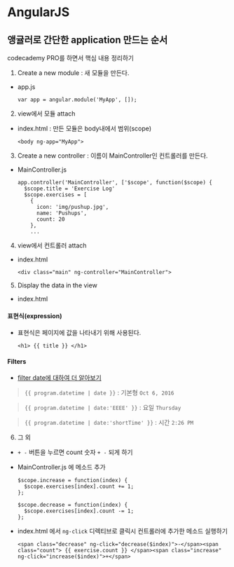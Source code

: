 # AngularJS

## 앵귤러로 간단한 application 만드는 순서 
codecademy PRO를 하면서 핵심 내용 정리하기 

1. Create a new module : 새 모듈을 만든다. 

- app.js

	```
	var app = angular.module('MyApp', []);
	```

2. view에서 모듈 attach

- index.html : 만든 모듈은 body내에서 범위(scope)

	```
	<body ng-app="MyApp">
	```

3. Create a new controller : 이름이 MainController인 컨트롤러를 만든다.

- MainController.js 

	```
	app.controller('MainController', ['$scope', function($scope) {
	  $scope.title = 'Exercise Log'
	  $scope.exercises = [
	    {
	      icon: 'img/pushup.jpg',
	      name: 'Pushups',
	      count: 20
	    },
	    ...
	```

4. view에서 컨트롤러 attach

- index.html

	```
	<div class="main" ng-controller="MainController">
	```

5. Display the data in the view

- index.html 

#### 표현식(expression)
- 표현식은 페이지에 값을 나타내기 위해 사용된다.

	```
	<h1> {{ title }} </h1> 
	```

#### Filters
- [filter date에 대하여 더 알아보기](http://www.ng-newsletter.com/posts/beginner2expert-config.html)

> `{{ program.datetime | date }}` : 기본형 `Oct 6, 2016`

> `{{ program.datetime | date:'EEEE' }}` : 요일 `Thursday`

> `{{ program.datetime | date:'shortTime' }}` : 시간 `2:26 PM`


6. 그 외  

- `+ -` 버튼을 누르면 count 숫자 `+ -` 되게 하기 

- MainController.js 에 메소드 추가 

	```
	$scope.increase = function(index) {
	  $scope.exercises[index].count += 1;
	};

	$scope.decrease = function(index) {
	  $scope.exercises[index].count -= 1;
	};
	```

- index.html 에서 `ng-click` 디렉티브로 클릭시 컨트롤러에 추가한 메소드 실행하기 

	```
	<span class="decrease" ng-click="decrease($index)">-</span><span class="count"> {{ exercise.count }} </span><span class="increase" ng-click="increase($index)">+</span>
	```